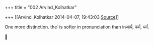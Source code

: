 +++
title = "002 Arvind_Kolhatkar"

+++
[[Arvind_Kolhatkar	2014-04-07, 19:43:03 [Source](https://groups.google.com/g/samskrita/c/M3oeHYUoBd8)]]



One more distinction. theर्‍ is softer in pronunciation than inआर्य, कर्म, धर्म.



